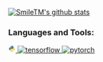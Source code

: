 <!-- ### Hi there 👋 -->

<!--
**SmileTM/SmileTM** is a ✨ _special_ ✨ repository because its `README.md` (this file) appears on your GitHub profile.

Here are some ideas to get you started:

- 🔭 I’m currently working on ...
- 🌱 I’m currently learning ...
- 👯 I’m looking to collaborate on ...
- 🤔 I’m looking for help with ...
- 💬 Ask me about ...
- 📫 How to reach me: ...
- 😄 Pronouns: ...
- ⚡ Fun fact: ...
-->
[![SmileTM's github stats](https://github-readme-stats.vercel.app/api?username=SmileTM&show_icons=true)](https://github.com/SmileTM)



<!-- <p align="center"> 
  <img src="https://profile-counter.glitch.me/SmileTM/count.svg"/>
</p> -->
<h3 align="left">Languages and Tools:</h3>
<p align="left">
  <a href="https://www.python.org" target="_blank"> <img src="https://raw.githubusercontent.com/devicons/devicon/master/icons/python/python-original.svg" alt="python" width="15" height="15"/> </a> 
  <a href="https://www.tensorflow.org" target="_blank"> <img src="https://www.vectorlogo.zone/logos/tensorflow/tensorflow-icon.svg" alt="tensorflow" width="15" height="15"/> </a>
  <a href="https://pytorch.org/" target="_blank"> <img src="https://www.vectorlogo.zone/logos/pytorch/pytorch-icon.svg" alt="pytorch" width="15" height="15"/> </a> </p>
